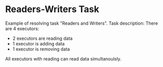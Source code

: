 # Readers-Writers Task

Example of resolving task "Readers and Writers". Task description:
There are 4 executors:
- 2 executors are reading data
- 1 executor is adding data
- 1 executor is removing data

All executors with reading can read data simultanoulsly.